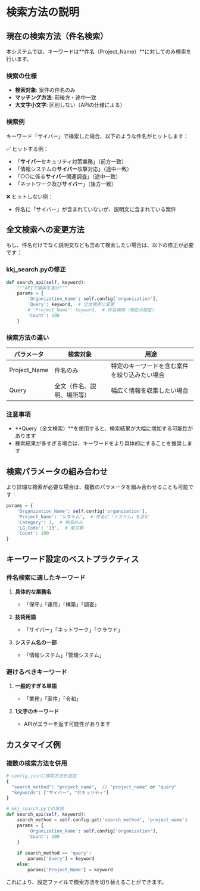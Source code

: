 # 検索方法の説明

## 現在の検索方法（件名検索）

本システムでは、キーワードは**件名（Project_Name）**に対してのみ検索を行います。

### 検索の仕様

- **検索対象**: 案件の件名のみ
- **マッチング方法**: 前後方・途中一致
- **大文字小文字**: 区別しない（APIの仕様による）

### 検索例

キーワード「サイバー」で検索した場合、以下のような件名がヒットします：

✅ ヒットする例：
- 「**サイバー**セキュリティ対策業務」（前方一致）
- 「情報システムの**サイバー**攻撃対応」（途中一致）
- 「○○に係る**サイバー**関連調査」（途中一致）
- 「ネットワーク及び**サイバー**」（後方一致）

❌ ヒットしない例：
- 件名に「サイバー」が含まれていないが、説明文に含まれている案件

## 全文検索への変更方法

もし、件名だけでなく説明文なども含めて検索したい場合は、以下の修正が必要です：

### kkj_search.pyの修正

```python
def search_api(self, keyword):
    """APIで検索を実行"""
    params = {
        'Organization_Name': self.config['organization'],
        'Query': keyword,  # 全文検索に変更
        # 'Project_Name': keyword,  # 件名検索（現在の設定）
        'Count': 100
    }
```

### 検索方法の違い

| パラメータ | 検索対象 | 用途 |
|----------|---------|------|
| Project_Name | 件名のみ | 特定のキーワードを含む案件を絞り込みたい場合 |
| Query | 全文（件名、説明、場所等） | 幅広く情報を収集したい場合 |

### 注意事項

- **Query（全文検索）**を使用すると、検索結果が大幅に増加する可能性があります
- 検索結果が多すぎる場合は、キーワードをより具体的にすることを推奨します

## 検索パラメータの組み合わせ

より詳細な検索が必要な場合は、複数のパラメータを組み合わせることも可能です：

```python
params = {
    'Organization_Name': self.config['organization'],
    'Project_Name': 'システム',  # 件名に「システム」を含む
    'Category': 1,  # 物品のみ
    'LG_Code': '13',  # 東京都
    'Count': 100
}
```

## キーワード設定のベストプラクティス

### 件名検索に適したキーワード

1. **具体的な業務名**
   - 「保守」「運用」「構築」「調査」

2. **技術用語**
   - 「サイバー」「ネットワーク」「クラウド」

3. **システム名の一部**
   - 「情報システム」「管理システム」

### 避けるべきキーワード

1. **一般的すぎる単語**
   - 「業務」「案件」「令和」

2. **1文字のキーワード**
   - APIがエラーを返す可能性があります

## カスタマイズ例

### 複数の検索方法を併用

```python
# config.jsonに検索方法を追加
{
  "search_method": "project_name",  // "project_name" or "query"
  "keywords": ["サイバー", "セキュリティ"]
}

# kkj_search.pyでの実装
def search_api(self, keyword):
    search_method = self.config.get('search_method', 'project_name')
    params = {
        'Organization_Name': self.config['organization'],
        'Count': 100
    }
    
    if search_method == 'query':
        params['Query'] = keyword
    else:
        params['Project_Name'] = keyword
```

これにより、設定ファイルで検索方法を切り替えることができます。